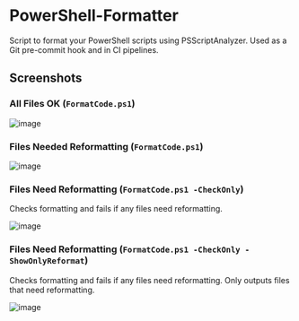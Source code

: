 # PowerShell-Formatter
Script to format your PowerShell scripts using PSScriptAnalyzer. Used as a Git pre-commit hook and in CI pipelines.

## Screenshots

### All Files OK (`FormatCode.ps1`)
![image](https://github.com/user-attachments/assets/2ba4265d-5094-4c1f-b0ef-0b9a83888cca)

### Files Needed Reformatting (`FormatCode.ps1`)
![image](https://github.com/user-attachments/assets/3fcfb10d-8d0d-4eeb-a070-f0da82cbc666)

### Files Need Reformatting (`FormatCode.ps1 -CheckOnly`)

Checks formatting and fails if any files need reformatting.

![image](https://github.com/user-attachments/assets/7dd64dab-f739-42c4-8fad-b9c126dc106e)

### Files Need Reformatting (`FormatCode.ps1 -CheckOnly -ShowOnlyReformat`)
Checks formatting and fails if any files need reformatting. Only outputs files that need reformatting.

![image](https://github.com/user-attachments/assets/b8c8bbbe-6afd-4f28-8b0c-c6801fae9448)
